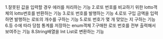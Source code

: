 1.잘못된 값을 입력할 경우 에러를 처리하는 기능
2.로또 번호를 비교하기 위한 lotto객체의 lotto번호를 반환하는 기능
3.로또 번호를 발행하는 기능
4.로또 구입 금액을 입력하면 발행하는 로또의 개수를 구하는 기능
5.로또 번호가 몇 개 맞았는 지 구하는 기능
6.등 수에 따라 당첨 통계를 저장하는 enum객체
7.구매한 로또 번호를 전부 출력해서 보여주는 기능
8.String배열을 Int List로 변환하는 기능